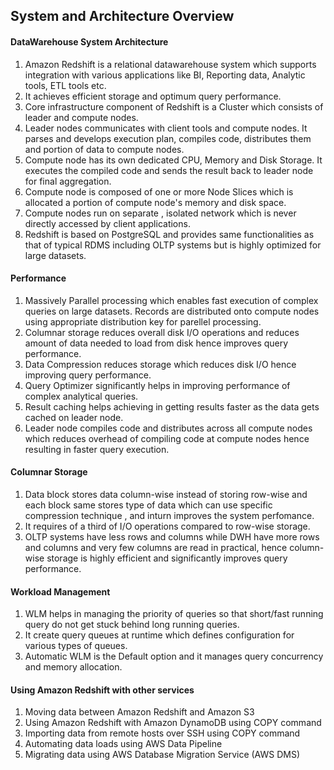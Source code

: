## System and Architecture Overview

#### DataWarehouse System Architecture

1. Amazon Redshift is a relational datawarehouse system which supports integration with various applications like BI, Reporting data, Analytic tools, ETL tools etc.
2. It achieves efficient storage and optimum query performance.
3. Core infrastructure component of Redshift is a Cluster which consists of leader and compute nodes.
4. Leader nodes communicates with client tools and compute nodes. It parses and develops execution plan, compiles code, distributes them and portion of data to compute nodes.
5. Compute node has its own dedicated CPU, Memory and Disk Storage. It executes the compiled code and sends the result back to leader node for final aggregation.
6. Compute node is composed of one or more Node Slices which is allocated a portion of compute node's memory and disk space.
7. Compute nodes run on separate , isolated network which is never directly accessed by client applications.
8. Redshift is based on PostgreSQL and provides same functionalities as that of typical RDMS including OLTP systems but is highly optimized for large datasets.

#### Performance

1. Massively Parallel processing which enables fast execution of complex queries on large datasets. Records are distributed onto compute nodes using appropriate distribution key for parellel processing.
2. Columnar storage reduces overall disk I/O operations and reduces amount of data needed to load from disk hence improves query performance.
3. Data Compression reduces storage which reduces disk I/O hence improving query performance.
4. Query Optimizer significantly helps in improving performance of complex analytical queries.
5. Result caching helps achieving in getting results faster as the data gets cached on leader node.
6. Leader node compiles code and distributes across all compute nodes which reduces overhead of compiling code at compute nodes hence resulting in faster query execution.

#### Columnar Storage

1. Data block stores data column-wise instead of storing row-wise and each block same stores type of data which can use specific compression technique , and inturn improves the system perfomance.
2. It requires of a third of I/O operations compared to row-wise storage.
3. OLTP systems have less rows and columns while DWH have more rows and columns and very few columns are read in practical, hence column-wise storage is highly efficient and significantly improves query performance.

#### Workload Management

1. WLM helps in managing the priority of queries so that short/fast running query do not get stuck behind long running queries.
2. It create query queues at runtime which defines configuration for various types of queues.
2. Automatic WLM is the Default option and it manages query concurrency and memory allocation.

#### Using Amazon Redshift with other services

1. Moving data between Amazon Redshift and Amazon S3
2. Using Amazon Redshift with Amazon DynamoDB using COPY command
3. Importing data from remote hosts over SSH using COPY command
4. Automating data loads using AWS Data Pipeline
5. Migrating data using AWS Database Migration Service (AWS DMS)
